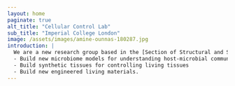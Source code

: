 ```yaml
---
layout: home
paginate: true
alt_title: "Cellular Control Lab"
sub_title: "Imperial College London"
image: /assets/images/amine-ounnas-180287.jpg
introduction: |
  We are a new research group based in the [Section of Structural and Synthetic Biology](https://www.imperial.ac.uk/infectious-disease/research/structural-bio/) in the [Department of Infectious Disease](https://www.imperial.ac.uk/infectious-disease/) at **Imperial College London**. Our group uses 3D printing and fluidic technologies to:
  - Build new microbiome models for understanding host-microbial community relationship
  - Build synthetic tissues for controlling living tissues
  - Build new engineered living materials. 
---
```

